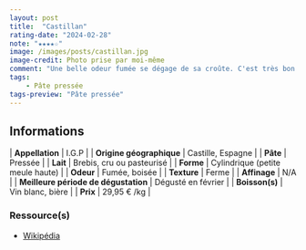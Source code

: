 ```yaml
---
layout: post
title:  "Castillan"
rating-date: "2024-02-28"
note: "★★★★☆"
image: /images/posts/castillan.jpg
image-credit: Photo prise par moi-même
comment: "Une belle odeur fumée se dégage de sa croûte. C'est très bon en bouche, un goût délicat de noisette et on retrouve également une pointe salée. La pâte est plus douce que sa croûte ce qui amène un très bon équilibre lors de la dégustation."
tags:
    - Pâte pressée
tags-preview: "Pâte pressée"
---
```


## Informations

| **Appellation** | I.G.P |
| **Origine géographique** | Castille, Espagne |
| **Pâte** | Pressée |
| **Lait** | Brebis, cru ou pasteurisé |
| **Forme** | Cylindrique (petite meule haute) |
| **Odeur** | Fumée, boisée |
| **Texture** | Ferme |
| **Affinage** | N/A |
| **Meilleure période de dégustation** | Dégusté en février |
| **Boisson(s)** | Vin blanc, bière |
| **Prix** | 29,95 € /kg |

### Ressource(s)
* [Wikipédia](https://fr.wikipedia.org/wiki/Castellano_(fromage))